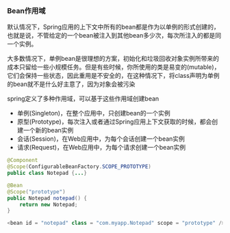### Bean作用域

默认情况下，Spring应用的上下文中所有的bean都是作为以单例的形式创建的，也就是说，不管给定的一个bean被注入到其他bean多少次，每次所注入的都是同一个实例。

大多数情况下，单例bean是很理想的方案，初始化和垃圾回收对象实例所带来的成本只留给一些小规模任务。但是有些时候，你所使用的类是易变的(mutable)，它们会保持一些状态，因此重用是不安全的，在这种情况下，将class声明为单例的bean就不是什么好主意了，因为对象会被污染

spring定义了多种作用域，可以基于这些作用域创建bean

-   单例(Singleton)，在整个应用中，只创建bean的一个实例
-   原型(Prototype)，每次注入或者通过Spring应用上下文获取的时候，都会创建一个新的bean实例
-   会话(Session)，在Web应用中，为每个会话创建一个bean实例
-   请求(Request)，在Web应用中，为每个请求创建一个bean实例

```java
@Component
@Scope(ConfigurableBeanFactory.SCOPE_PROTOTYPE)
public class Notepad {...}

@Bean
@Scope("prototype")
public Notepad notepad() {
  	return new Notepad;
}

<bean id = "notepad" class = "com.myapp.Notepad" scope = "prototype" />
```